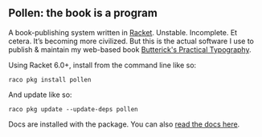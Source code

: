 Pollen: the book is a program
-----------------------------

A book-publishing system written in [Racket](http://racket-lang.org). Unstable. Incomplete. Et cetera. It’s becoming more civilized. But this is the actual software I use to publish & maintain my web-based book [Butterick's Practical Typography](http://practicaltypography.com).

Using Racket 6.0+, install from the command line like so:

    raco pkg install pollen
    
And update like so:

    raco pkg update --update-deps pollen

Docs are installed with the package. You can also [read the docs here](http://mbutterick.github.io/pollen/doc/).
